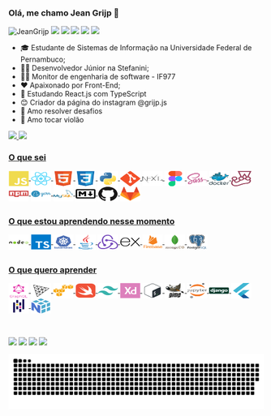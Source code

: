 ### Olá, me chamo Jean Grijp 👋
<div style="display: inline_block">
 <img src="https://komarev.com/ghpvc/?username=JeanGrijp&color=green" alt="JeanGrijp" /> 
 <img src="https://img.shields.io/github/followers/JeanGrijp.svg?style=social&label=Follow&maxAge=2592000"/>
 <img src="https://img.shields.io/badge/Made%20for-VSCode-1f425f.svg"/>
 <img src="https://img.shields.io/badge/Made%20with-Markdown-1f425f.svg"/>
 <img height="20px" src="http://ForTheBadge.com/images/badges/built-with-love.svg"/>
 <img height="20px" src="http://ForTheBadge.com/images/badges/built-by-developers.svg"/>

</div>

- 🎓 Estudante de Sistemas de Informação na Universidade Federal de Pernambuco;
- 👨‍💻 Desenvolvedor Júnior na Stefanini;
- 👨‍🏫 Monitor de engenharia de software - IF977
- ❤️ Apaixonado por Front-End;
- 🌱 Estudando React.js com TypeScript
- 😊 Criador da página do instagram @grijp.js 
- 🧩 Amo resolver desafios
- 🎸 Amo tocar violão

 <div>
  <a href="https://github.com/JeanGrijp">
  <img height="180em" src="https://github-readme-stats.vercel.app/api?username=JeanGrijp&show_icons=true&theme=radical&include_all_commits=true&count_private=true"/>
  <img height="180em" src="https://github-readme-stats.vercel.app/api/top-langs/?username=JeanGrijp&layout=compact&langs_count=7&theme=radical"/>
   
</div>

 ### O que sei
 
 <div style="display: inline_block">

  <img align="center" title="Javascript" alt="Jean-Js" height="30" width="40" src="https://raw.githubusercontent.com/devicons/devicon/master/icons/javascript/javascript-plain.svg">
  
  <img align="center" title="React" alt="Jean-React" height="30" width="40" src="https://raw.githubusercontent.com/devicons/devicon/master/icons/react/react-original.svg">
  <img align="center" title="HTML5" alt="Jean-HTML" height="30" width="40" src="https://raw.githubusercontent.com/devicons/devicon/master/icons/html5/html5-original.svg">
  <img align="center" title="CSS" alt="Jean-CSS" height="30" width="40" src="https://raw.githubusercontent.com/devicons/devicon/master/icons/css3/css3-original.svg">
  <img align="center" title="Python" alt="Jean-Python" height="30" width="40" src="https://raw.githubusercontent.com/devicons/devicon/master/icons/python/python-original.svg">
  
  <img align="center" title="Git" alt="Jean-git" height="30" width="40" src="https://raw.githubusercontent.com/devicons/devicon/master/icons/git/git-original.svg">
   <img align="center" title="Next.js" alt="Jean-Figma" height="30" width="40" src="https://raw.githubusercontent.com/devicons/devicon/master/icons/nextjs/nextjs-original-wordmark.svg">
  <img align="center" title="Figma" alt="Jean-Figma" height="30" width="40" src="https://raw.githubusercontent.com/devicons/devicon/master/icons/figma/figma-original.svg">
  <img align="center" title="Sass" alt="Jean-sass" height="30" width="40" src="https://raw.githubusercontent.com/devicons/devicon/master/icons/sass/sass-original.svg">
  <img align="center" title="Docker" alt="Jean-Figma" height="30" width="40" src="https://raw.githubusercontent.com/devicons/devicon/master/icons/docker/docker-original-wordmark.svg">
  <img align="center" title="Jest" alt="Jean-sass" height="30" width="40" src="https://raw.githubusercontent.com/devicons/devicon/master/icons/jest/jest-plain.svg">
  <img align="center" title="npm" alt="Jean-npm" height="30" width="40" src="https://raw.githubusercontent.com/devicons/devicon/master/icons/npm/npm-original-wordmark.svg">
  <img align="center" title="yarn" alt="Jean-yarn" height="30" width="40" src="https://raw.githubusercontent.com/devicons/devicon/master/icons/yarn/yarn-original-wordmark.svg">
  <img align="center" title="Mysql" alt="Jean-mysql" height="30" width="40" src="https://raw.githubusercontent.com/devicons/devicon/master/icons/mysql/mysql-original-wordmark.svg">
  <img align="center" title="Markdown" alt="Jean-mysql" height="30" width="40" src="https://raw.githubusercontent.com/devicons/devicon/master/icons/markdown/markdown-original.svg">
  <img align="center" title="Github" alt="Jean-Figma" height="30" width="40" src="https://raw.githubusercontent.com/devicons/devicon/master/icons/github/github-original.svg">
  <img align="center" title="Gitlab" alt="Jean-Figma" height="30" width="40" src="https://raw.githubusercontent.com/devicons/devicon/master/icons/gitlab/gitlab-original.svg">

</div>
 
 ##
 
 

 ### O que estou aprendendo nesse momento
 
 <div style="display: inline_block">
  <img align="center" title="Nodejs" alt="Jean-Js" height="30" width="40" src="https://raw.githubusercontent.com/devicons/devicon/master/icons/nodejs/nodejs-original-wordmark.svg">
  <img align="center" title="Typescript" alt="Jean-Ts" height="30" width="40" src="https://raw.githubusercontent.com/devicons/devicon/master/icons/typescript/typescript-plain.svg">
  <img align="center" title="Kubernetes" alt="Jean-Figma" height="30" width="40" src="https://raw.githubusercontent.com/devicons/devicon/master/icons/kubernetes/kubernetes-plain-wordmark.svg">
  <img align="center" title="Java" title="" alt="Jean-Ts" height="30" width="40" src="https://raw.githubusercontent.com/devicons/devicon/master/icons/java/java-original.svg">
 
  <img align="center" title="Redux" alt="Jean-Figma" height="30" width="40" src="https://raw.githubusercontent.com/devicons/devicon/master/icons/redux/redux-original.svg">
  <img align="center" title="Express" alt="Jean-sass" height="30" width="40" src="https://raw.githubusercontent.com/devicons/devicon/master/icons/express/express-original.svg">
  <img align="center" title="Firebase" alt="Jean-sass" height="30" width="40" src="https://raw.githubusercontent.com/devicons/devicon/master/icons/firebase/firebase-plain-wordmark.svg">
  <img align="center" title="Mongodb" alt="Jean-sass" height="30" width="40" src="https://raw.githubusercontent.com/devicons/devicon/master/icons/mongodb/mongodb-original-wordmark.svg">
  <img align="center" title="Postgresql" alt="Jean-sass" height="30" width="40" src="https://raw.githubusercontent.com/devicons/devicon/master/icons/postgresql/postgresql-original-wordmark.svg">
<!--   <img align="center" title="Babel" alt="Jean-sass" height="30" width="40" src="https://raw.githubusercontent.com/devicons/devicon/master/icons/babel/babel-original.svg"> -->
 
 </div>
 
 
 
 ##
 
 ### O que quero aprender
 <div style="display: inline_block">
  <img align="center" title="Graphql" alt="Jean-Figma" height="30" width="40" src="https://raw.githubusercontent.com/devicons/devicon/master/icons/graphql/graphql-plain-wordmark.svg">
  <img align="center" title="Three.js" alt="Jean-Figma" height="30" width="40" src="https://raw.githubusercontent.com/devicons/devicon/master/icons/threejs/threejs-original.svg">
  <img align="center" title="Amazonwebservices" alt="Jean-Figma" height="30" width="40" src="https://raw.githubusercontent.com/devicons/devicon/master/icons/amazonwebservices/amazonwebservices-original.svg">
  <img align="center" title="Swift" alt="Jean-Figma" height="30" width="40" src="https://raw.githubusercontent.com/devicons/devicon/master/icons/swift/swift-original.svg">
  <img align="center" title="Tailwindcss" alt="Jean-Figma" height="30" width="40" src="https://raw.githubusercontent.com/devicons/devicon/master/icons/tailwindcss/tailwindcss-plain.svg">
  <img align="center" title="Abode XD" alt="Jean-Figma" height="30" width="40" src="https://raw.githubusercontent.com/devicons/devicon/master/icons/xd/xd-plain.svg">
  
  <img align="center" title="ShellScript" alt="Jean-Figma" height="30" width="40" src="https://raw.githubusercontent.com/devicons/devicon/master/icons/bash/bash-original.svg">
  <img align="center" title="Gimp" alt="Jean-Figma" height="30" width="40" src="https://raw.githubusercontent.com/devicons/devicon/master/icons/gimp/gimp-original-wordmark.svg">
  <img align="center" title="Jupyter" alt="Jean-Figma" height="30" width="40" src="https://raw.githubusercontent.com/devicons/devicon/master/icons/jupyter/jupyter-original-wordmark.svg">
  <img align="center" title="Django" alt="Jean-Figma" height="30" width="40" src="https://raw.githubusercontent.com/devicons/devicon/master/icons/django/django-original.svg">
  <img align="center" title="Flutter" alt="Jean-Figma" height="30" width="40" src="https://raw.githubusercontent.com/devicons/devicon/master/icons/flutter/flutter-original.svg">  
  <img align="center" title="Pandas" alt="Jean-Figma" height="30" width="40" src="https://raw.githubusercontent.com/devicons/devicon/master/icons/pandas/pandas-original.svg">
  <img align="center" title="Numpy" alt="Jean-Figma" height="30" width="40" src="https://raw.githubusercontent.com/devicons/devicon/master/icons/numpy/numpy-original.svg">
<!--   <img align="center" title="C#" alt="Jean-Figma" height="30" width="40" src="https://raw.githubusercontent.com/devicons/devicon/master/icons/csharp/csharp-original.svg"> -->

 </div>
 <br>
 
 ##
 
<div> 
  <a href="https://www.instagram.com/grijp.js/" target="_blank"><img src="https://img.shields.io/badge/-Instagram-%23E4405F?style=for-the-badge&logo=instagram&logoColor=white" target="_blank"></a>
   <a href="https://pt.stackoverflow.com/users/130136/jean-grijp" target="_blank"><img height="28px" src="https://aleen42.github.io/badges/src/stackoverflow.svg" target="_blank"></a>
  <a href = "mailto:jgg2@cin.ufpe.br"><img src="https://img.shields.io/badge/Gmail-D14836?style=for-the-badge&logo=gmail&logoColor=white" target="_blank"></a>
  <a href="www.linkedin.com/in/jeangrijp" target="_blank"><img src="https://img.shields.io/badge/-LinkedIn-%230077B5?style=for-the-badge&logo=linkedin&logoColor=white" target="_blank"></a> 
 
  ![Snake animation](https://github.com/JeanGrijp/JeanGrijp/blob/output/github-contribution-grid-snake.svg)
 
</div>
  
